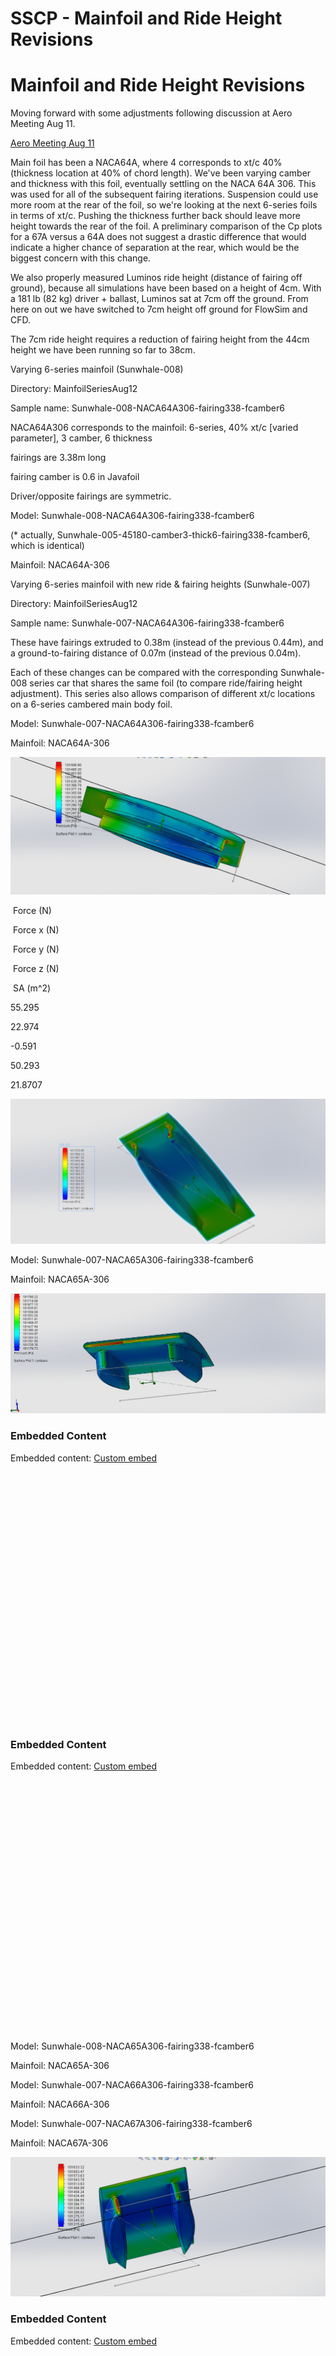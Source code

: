 # SSCP - Mainfoil and Ride Height Revisions

# Mainfoil and Ride Height Revisions

Moving forward with some adjustments following discussion at Aero Meeting Aug 11.

[ Aero Meeting Aug 11](/home/sscp-2014-2015/aero-2014-2015/sunwhale-design-meeting-notes)

Main foil has been a NACA64A, where 4 corresponds to xt/c 40% (thickness location at 40% of chord length). We've been varying camber and thickness with this foil, eventually settling on the NACA 64A 306. This was used for all of the subsequent fairing iterations. Suspension could use more room at the rear of the foil, so we're looking at the next 6-series foils in terms of xt/c. Pushing the thickness further back should leave more height towards the rear of the foil. A preliminary comparison of the Cp plots for a 67A versus a 64A does not suggest a drastic difference that would indicate a higher chance of separation at the rear, which would be the biggest concern with this change.

We also properly measured Luminos ride height (distance of fairing off ground), because all simulations have been based on a height of 4cm. With a 181 lb (82 kg) driver + ballast, Luminos sat at 7cm off the ground. From here on out we have switched to 7cm height off ground for FlowSim and CFD.

The 7cm ride height requires a reduction of fairing height from the 44cm height we have been running so far to 38cm. 

Varying 6-series mainfoil (Sunwhale-008)

Directory: MainfoilSeriesAug12

Sample name: Sunwhale-008-NACA64A306-fairing338-fcamber6

NACA64A306 corresponds to the mainfoil: 6-series, 40% xt/c [varied parameter], 3 camber, 6 thickness

fairings are 3.38m long

fairing camber is 0.6 in Javafoil

Driver/opposite fairings are symmetric.

Model: Sunwhale-008-NACA64A306-fairing338-fcamber6

(* actually, Sunwhale-005-45180-camber3-thick6-fairing338-fcamber6, which is identical)

Mainfoil: NACA64A-306

Varying 6-series mainfoil with new ride & fairing heights (Sunwhale-007)

Directory: MainfoilSeriesAug12

Sample name: Sunwhale-007-NACA64A306-fairing338-fcamber6

These have fairings extruded to 0.38m (instead of the previous 0.44m), and a ground-to-fairing distance of 0.07m (instead of the previous 0.04m). 

Each of these changes can be compared with the corresponding Sunwhale-008 series car that shares the same foil (to compare ride/fairing height adjustment). This series also allows comparison of different xt/c locations on a 6-series cambered main body foil.

Model: Sunwhale-007-NACA64A306-fairing338-fcamber6

Mainfoil: NACA64A-306

![](../../../../../assets/image_25d492950b.png)

 Force (N)

 Force x (N)   

 Force y (N)

 Force z (N)    

 SA (m^2)

55.295

22.974

-0.591

50.293

21.8707

![](../../../../../assets/image_ed48e19910.png)

Model: Sunwhale-007-NACA65A306-fairing338-fcamber6

Mainfoil: NACA65A-306

![](../../../../../assets/image_e69d7e1729.png)

### Embedded Content

Embedded content: [Custom embed]()

<iframe width="100%" height="400" src="" frameborder="0"></iframe>

### Embedded Content

Embedded content: [Custom embed]()

<iframe width="100%" height="400" src="" frameborder="0"></iframe>

Model: Sunwhale-008-NACA65A306-fairing338-fcamber6

Mainfoil: NACA65A-306

Model: Sunwhale-007-NACA66A306-fairing338-fcamber6

Mainfoil: NACA66A-306

Model: Sunwhale-007-NACA67A306-fairing338-fcamber6

Mainfoil: NACA67A-306

![](../../../../../assets/image_f02d94c8d5.png)

### Embedded Content

Embedded content: [Custom embed]()

<iframe width="100%" height="400" src="" frameborder="0"></iframe>

![](../../../../../assets/image_453ef483b3.png)

Model: Sunwhale-008-NACA66A306-fairing338-fcamber6

Mainfoil: NACA66A-306

Model: Sunwhale-008-NACA67A306-fairing338-fcamber6

Mainfoil: NACA67A-306

### Embedded Content

Embedded content: [Custom embed]()

<iframe width="100%" height="400" src="" frameborder="0"></iframe>

![](../../../../../assets/image_44b9f2dccb.png)

### Embedded Content

Embedded content: [Custom embed]()

<iframe width="100%" height="400" src="" frameborder="0"></iframe>

